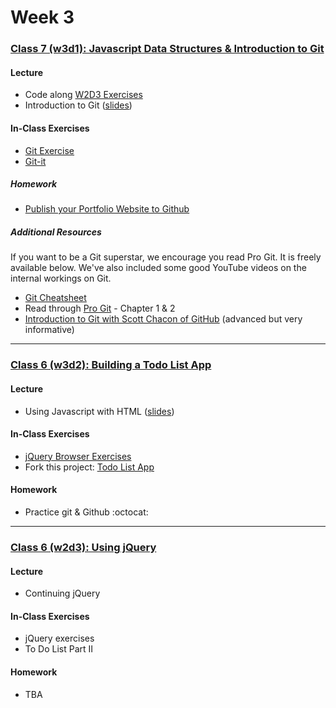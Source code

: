 # Week 3

### [Class 7 (w3d1): Javascript Data Structures & Introduction to Git](./w3d1)

#### Lecture
* Code along [W2D3 Exercises](../week2/w2d3/exercises)
* Introduction to Git ([slides](./w3d1/slides/w3d1_lecture.pdf))

#### In-Class Exercises
* [Git Exercise](./w3d1/exercises/rca-git.md)
* [Git-it](./w3d1/exercises/git-it.md)

##### Homework
* [Publish your Portfolio Website to Github](./w3d1/homework)

##### Additional Resources

If you want to be a Git superstar, we encourage you read Pro Git. It is freely available below. We've also included some good YouTube videos on the internal workings on Git.
* [Git Cheatsheet](../resources/git-cheatsheet.pdf)
* Read through [Pro Git](https://git-scm.com/book/en/v2) - Chapter 1 & 2
* [Introduction to Git with Scott Chacon of GitHub](https://www.youtube.com/watch?v=ZDR433b0HJY) (advanced but very informative)

---

### [Class 6 (w3d2): Building a Todo List App](./w3d2)

#### Lecture
* Using Javascript with HTML ([slides](./w3d2/w3d2_lecture.pdf))

#### In-Class Exercises
* [jQuery Browser Exercises](http://rcacademy.github.io/jquery-exercise)
* Fork this project: [Todo List App](http://github.com/rcacademy/todolist)

#### Homework
* Practice git & Github :octocat:

---

### [Class 6 (w2d3): Using jQuery](./w3d3)

#### Lecture
* Continuing jQuery

#### In-Class Exercises
* jQuery exercises
* To Do List Part II

#### Homework
* TBA
